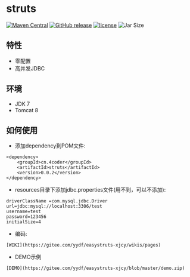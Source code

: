 # struts
[![Maven Central](https://maven-badges.herokuapp.com/maven-central/cn.4coder/struts/badge.svg)](https://maven-badges.herokuapp.com/maven-central/cn.4coder/struts/)
[![GitHub release](https://img.shields.io/github/release/yydf/struts.svg)](https://github.com/yydf/struts/releases)
[![license](https://img.shields.io/github/license/mashape/apistatus.svg)](https://raw.githubusercontent.com/yydf/struts/master/LICENSE)
![Jar Size](https://img.shields.io/badge/jar--size-72k-blue.svg)

特性
-------------------------
* 零配置
* 高并发JDBC

环境
-------------
- JDK 7
- Tomcat 8

如何使用
-----------------------
* 添加dependency到POM文件:

```
<dependency>
    <groupId>cn.4coder</groupId>
    <artifactId>struts</artifactId>
    <version>0.0.2</version>
</dependency>
```
* resources目录下添加jdbc.properties文件(用不到，可以不添加):
```
driverClassName =com.mysql.jdbc.Driver
url=jdbc:mysql://localhost:3306/test
username=test
password=123456
initialSize=4
```
* 编码:
```
[WIKI](https://gitee.com/yydf/easystruts-xjcy/wikis/pages)
```
* DEMO示例
```
[DEMO](https://gitee.com/yydf/easystruts-xjcy/blob/master/demo.zip)
```

